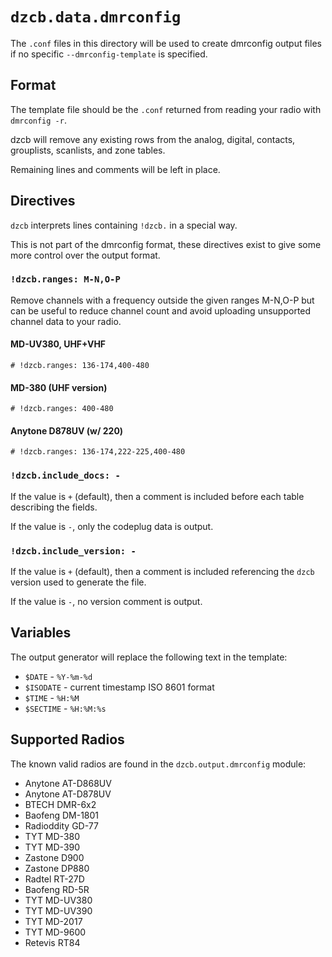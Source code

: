 # `dzcb.data.dmrconfig`

The `.conf` files in this directory will be used to create
dmrconfig output files if no specific `--dmrconfig-template` is
specified.

## Format

The template file should be the `.conf` returned from reading your
radio with `dmrconfig -r`.

dzcb will remove any existing rows from the analog, digital, contacts,
grouplists, scanlists, and zone tables.

Remaining lines and comments will be left in place.

## Directives

`dzcb` interprets lines containing `!dzcb.` in a special way.

This is not part of the dmrconfig format, these directives exist to give
some more control over the output format.

### `!dzcb.ranges: M-N,O-P`

Remove channels with a frequency outside the given ranges M-N,O-P
but can be useful to reduce channel count and avoid uploading unsupported
channel data to your radio.

#### MD-UV380, UHF+VHF
```
# !dzcb.ranges: 136-174,400-480
```

#### MD-380 (UHF version)
```
# !dzcb.ranges: 400-480
```

#### Anytone D878UV (w/ 220)
```
# !dzcb.ranges: 136-174,222-225,400-480
```

### `!dzcb.include_docs: -`

If the value is `+` (default), then a comment is included before
each table describing the fields.

If the value is `-`, only the codeplug data is output.

### `!dzcb.include_version: -`

If the value is `+` (default), then a comment is included referencing
the `dzcb` version used to generate the file.

If the value is `-`, no version comment is output.

## Variables

The output generator will replace the following text in the template:

* `$DATE` - `%Y-%m-%d`
* `$ISODATE` - current timestamp ISO 8601 format
* `$TIME` - `%H:%M`
* `$SECTIME` - `%H:%M:%s`

## Supported Radios

The known valid radios are found in the `dzcb.output.dmrconfig` module:

* Anytone AT-D868UV
* Anytone AT-D878UV
* BTECH DMR-6x2
* Baofeng DM-1801
* Radioddity GD-77
* TYT MD-380
* TYT MD-390
* Zastone D900
* Zastone DP880
* Radtel RT-27D
* Baofeng RD-5R
* TYT MD-UV380
* TYT MD-UV390
* TYT MD-2017
* TYT MD-9600
* Retevis RT84